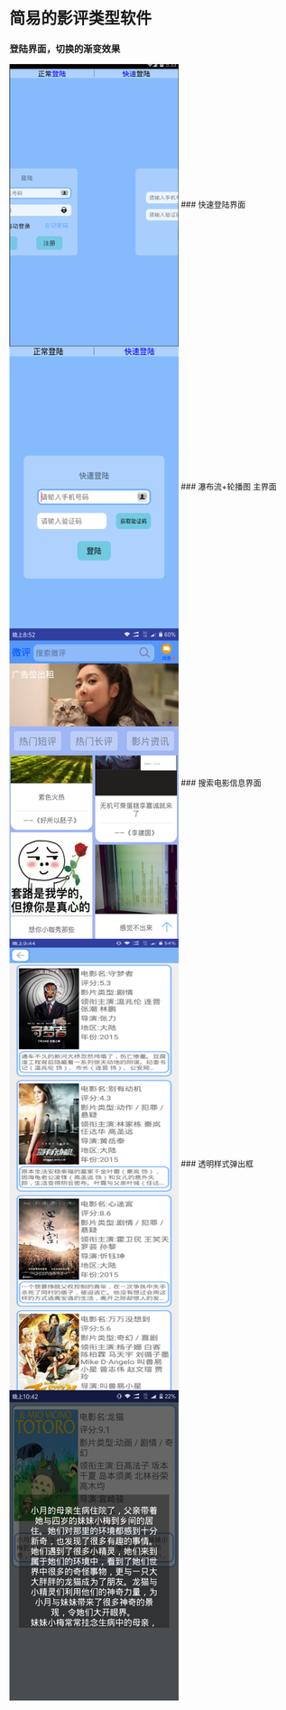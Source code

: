 # 简易的影评类型软件
### 登陆界面，切换的渐变效果
<img src="https://github.com/demoyf/MovieComment/blob/master/Image/login1.png" width = "300" height = "500" alt="图片名称" align=center />
### 快速登陆界面
<img src="https://github.com/demoyf/MovieComment/blob/master/Image/login2.png" width = "300" height = "500" alt="图片名称" align=center />
### 瀑布流+轮播图 主界面
<img src="https://github.com/demoyf/MovieComment/blob/master/Image/login3.png" width = "300" height = "550" alt="图片名称" align=center />
### 搜索电影信息界面
<img src="https://github.com/demoyf/MovieComment/blob/master/Image/login4.png" width = "300" height = "800" alt="图片名称" align=center />
### 透明样式弹出框
<img src="https://github.com/demoyf/MovieComment/blob/master/Image/login5.png" width = "300" height = "550" alt="图片名称" align=center />
